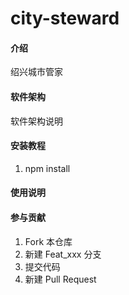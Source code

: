# city-steward

#### 介绍
绍兴城市管家

#### 软件架构
软件架构说明


#### 安装教程

1.  npm install

#### 使用说明



#### 参与贡献

1.  Fork 本仓库
2.  新建 Feat_xxx 分支
3.  提交代码
4.  新建 Pull Request

